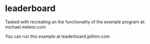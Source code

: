 # leaderboard
Tasked with recreating an the functionality of the example program at: michael.meteor.com

You can run this example at leaderboard.jpillion.com
